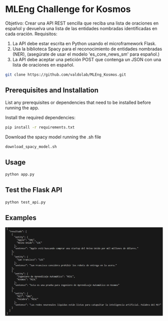 # MLEng Challenge for Kosmos

Objetivo: Crear una API REST sencilla que reciba una lista de oraciones en español y devuelva una lista de las entidades nombradas identificadas en cada oración.
Requisitos:
1. La API debe estar escrita en Python usando el microframework Flask.
2. Usa la biblioteca Spacy para el reconocimiento de entidades nombradas (NER), (asegúrate de usar el modelo 'es_core_news_sm' para español.)
3. La API debe aceptar una petición POST que contenga un JSON con una lista de oraciones en español.

```bash
git clone https://github.com/valdolab/MLEng_Kosmos.git
```

## Prerequisites and Installation
List any prerequisites or dependencies that need to be installed before running the app.

Install the required dependencies:
```bash
pip install -r requirements.txt
```
Download the spacy model running the .sh file
```bash
download_spacy_model.sh
```

## Usage
```bash
python app.py
```

## Test the Flask API
```bash
python test_api.py
```
## Examples

![alt text](https://github.com/valdolab/MLEng_Kosmos/blob/main/results.png)


